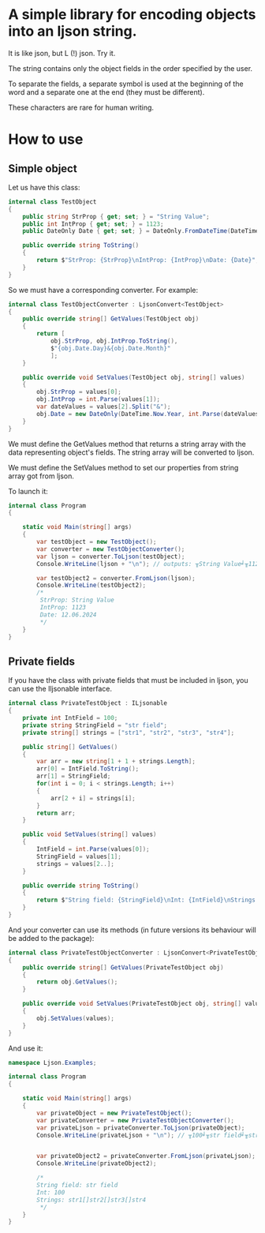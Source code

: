 # A simple library for encoding objects into an <b>ljson</b> string.

It is like json, but L (!) json. Try it.

The string contains only the object fields in the order specified by the user.

To separate the fields, a separate symbol is used at the beginning of the word and a separate one at the end (they must be different).

These characters are rare for human writing.

# How to use

## Simple object

Let us have this class: 

```c#
internal class TestObject
{
    public string StrProp { get; set; } = "String Value";
    public int IntProp { get; set; } = 1123;
    public DateOnly Date { get; set; } = DateOnly.FromDateTime(DateTime.Now);

    public override string ToString()
    {
        return $"StrProp: {StrProp}\nIntProp: {IntProp}\nDate: {Date}";
    }
}
```

So we must have a corresponding converter. For example:

```c#
internal class TestObjectConverter : LjsonConvert<TestObject>
{
    public override string[] GetValues(TestObject obj)
    {
        return [
            obj.StrProp, obj.IntProp.ToString(),
            $"{obj.Date.Day}&{obj.Date.Month}"
            ];
    }

    public override void SetValues(TestObject obj, string[] values)
    {
        obj.StrProp = values[0];
        obj.IntProp = int.Parse(values[1]);
        var dateValues = values[2].Split("&");
        obj.Date = new DateOnly(DateTime.Now.Year, int.Parse(dateValues[1]), int.Parse(dateValues[0]));
    }
}
```
We must define the GetValues method that returns a string array with the data representing object's fields. The string array will be converted to ljson.

We must define the SetValues method to set our properties from string array got from ljson.


To launch it:

```c#
internal class Program
{

    static void Main(string[] args)
    {
        var testObject = new TestObject();
        var converter = new TestObjectConverter();
        var ljson = converter.ToLjson(testObject);
        Console.WriteLine(ljson + "\n"); // outputs: ╥String Value╛╥1123╛╥12&6╛

        var testObject2 = converter.FromLjson(ljson);
        Console.WriteLine(testObject2);
        /*
         StrProp: String Value
         IntProp: 1123
         Date: 12.06.2024
         */
    }
}
```

## Private fields

If you have the class with private fields that must be included in ljson, you can use the Iljsonable interface.


```c#
internal class PrivateTestObject : ILjsonable
{
    private int IntField = 100;
    private string StringField = "str field";
    private string[] strings = ["str1", "str2", "str3", "str4"];

    public string[] GetValues()
    {
        var arr = new string[1 + 1 + strings.Length];
        arr[0] = IntField.ToString();
        arr[1] = StringField;
        for(int i = 0; i < strings.Length; i++)
        {
            arr[2 + i] = strings[i];
        }
        return arr;
    }

    public void SetValues(string[] values)
    {
        IntField = int.Parse(values[0]);
        StringField = values[1];
        strings = values[2..];
    }

    public override string ToString()
    {
        return $"String field: {StringField}\nInt: {IntField}\nStrings: {string.Join("[]", strings)}";
    }
}
```
And your converter can use its methods (in future versions its behaviour will be added to the package):

```c#
internal class PrivateTestObjectConverter : LjsonConvert<PrivateTestObject>
{
    public override string[] GetValues(PrivateTestObject obj)
    {
        return obj.GetValues();
    }

    public override void SetValues(PrivateTestObject obj, string[] values)
    {
        obj.SetValues(values);
    }
}
```

And use it:

```c#
namespace Ljson.Examples;

internal class Program
{

    static void Main(string[] args)
    {
        var privateObject = new PrivateTestObject();
        var privateConverter = new PrivateTestObjectConverter();
        var privateLjson = privateConverter.ToLjson(privateObject);
        Console.WriteLine(privateLjson + "\n"); // ╥100╛╥str field╛╥str1╛╥str2╛╥str3╛╥str4╛


        var privateObject2 = privateConverter.FromLjson(privateLjson);
        Console.WriteLine(privateObject2);

        /*
        String field: str field
        Int: 100
        Strings: str1[]str2[]str3[]str4
         */
    }
}

```

